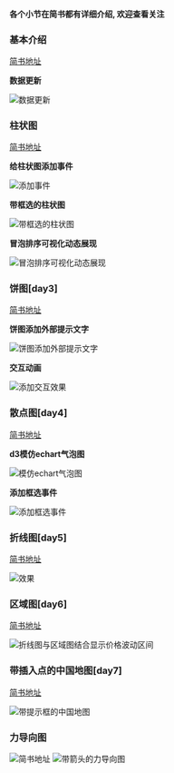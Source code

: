 #### 各个小节在简书都有详细介绍, 欢迎查看关注

### 基本介绍

 [简书地址](http://www.jianshu.com/p/9a8284269cae)

**数据更新**

![数据更新](http://chuantu.biz/t6/16/1503373533x3683573833.gif)




### 柱状图

[简书地址](http://www.jianshu.com/p/88f305000465)

**给柱状图添加事件**

![添加事件](http://upload-images.jianshu.io/upload_images/5545478-de29680b32437b6e.gif?imageMogr2/auto-orient/strip)

**带框选的柱状图**

![带框选的柱状图](http://upload-images.jianshu.io/upload_images/5545478-f2e5ce0280bbeac9.gif?imageMogr2/auto-orient/strip)

**冒泡排序可视化动态展现**

![冒泡排序可视化动态展现](http://upload-images.jianshu.io/upload_images/5545478-7b8022a592d0fcc0.gif?imageMogr2/auto-orient/strip)

### 饼图[day3]
 [简书地址](http://www.jianshu.com/p/da8cf818aa65)

**饼图添加外部提示文字**

 ![饼图添加外部提示文字](http://upload-images.jianshu.io/upload_images/5545478-71356722a7fb408d.png?imageMogr2/auto-orient/strip%7CimageView2/2/w/1240)

**交互动画**

 ![添加交互效果](http://upload-images.jianshu.io/upload_images/5545478-19fd8ce43278380b.gif?imageMogr2/auto-orient/strip)


### 散点图[day4]
[简书地址](http://www.jianshu.com/p/2fcc3f5ad161)

**d3模仿echart气泡图**

![模仿echart气泡图](http://upload-images.jianshu.io/upload_images/5545478-7f9aa5bae10411f7.gif?imageMogr2/auto-orient/strip)

**添加框选事件**

![添加框选事件](http://upload-images.jianshu.io/upload_images/5545478-5f59bf258c601931.gif?imageMogr2/auto-orient/strip)


### 折线图[day5]

[简书地址](http://www.jianshu.com/p/869f79e8bb39)

![效果](http://upload-images.jianshu.io/upload_images/5545478-62a8eaabffb6fdaa.gif?imageMogr2/auto-orient/strip)


### 区域图[day6]

[简书地址](http://www.jianshu.com/p/1da36572674b)

![折线图与区域图结合显示价格波动区间](http://upload-images.jianshu.io/upload_images/5545478-198cd0e920b6bda1.gif?imageMogr2/auto-orient/strip)

### 带插入点的中国地图[day7]

[简书地址](http://www.jianshu.com/p/7eb85abcee1d)

![带提示框的中国地图](http://upload-images.jianshu.io/upload_images/5545478-9556aba02ac95925.gif?imageMogr2/auto-orient/strip)

### 力导向图

![简书地址](http://www.jianshu.com/p/18cb814fe4ef)
![带箭头的力导向图](http://upload-images.jianshu.io/upload_images/5545478-c52555cfdfac15a6.gif?imageMogr2/auto-orient/strip)